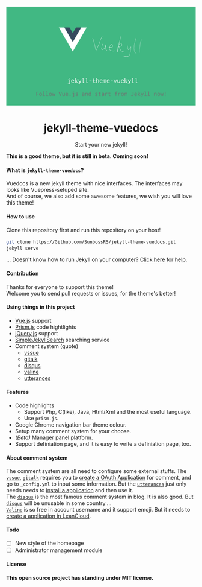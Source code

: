 ![Header](./img/readme_img.png)
<h1 align=center>jekyll-theme-vuedocs</h1>
<p align=center>Start your new jekyll!</center>

**This is a good theme, but it is still in beta. Coming soon!**


#### What is `jekyll-theme-vuedocs`?
Vuedocs is a new jekyll theme with  nice interfaces. The interfaces may looks like Vuepress-setuped site.  
And of course, we also add some awesome features, we wish you will love this theme!

#### How to use
Clone this repository first and run this repository on your host!
```bash
git clone https://Github.com/SunbossRS/jekyll-theme-vuedocs.git
jekyll serve
```
... Doesn't know how to run Jekyll on your computer? [Click here](https://jekyllrb.com/) for help.

#### Contribution
Thanks for everyone to support this theme!  
Welcome you to send pull requests or issues, for the theme's better!

#### Using things in this project
- [Vue.js](https://vuejs.org/) support
- [Prism.js](https://prismjs.com/) code hightlights
- [jQuery.js](https://jquery.com/) support
- [SimpleJekyllSearch](https://github.com/christian-fei/simple-jekyll-search) searching service
- Comment system (quote)
  - [vssue](https://github.com/metrolxy/vssue/)
  - [gitalk](https://github.com/gitalk/)
  - [disqus](https://disqus.com/)
  - [valine](https://github.com/xcss/valine/)
  - [utterances](https://github.com/utterance/)

#### Features
- Code highlights
  - Support Php, C(like), Java, Html/Xml and the most useful language.
  - Use `prism.js`.
- Google Chrome navigation bar theme colour.
- Setup many comment system for your choose.
- *(Beta)* Manager panel platform.
- Support definiation page, and it is easy to write a definiation page, too.

#### About comment system
The comment system are all need to configure some external stuffs. The [`vssue`](https://vssue.js.org/), [`gitalk`](https://gitalk.github.io/) requires you to [create a OAuth Application](https://github.com/settings/applications/new) for comment, and go to `_config.yml` to input some information. But the [`utterances`](https://utteranc.es/) just only needs needs to [install a application](https://github.com/apps/utterances/) and then use it.  
The [`disqus`](https://disqus.com/) is the most famous comment system in blog. It is also good. But [`disqus`](https://disqus.com/) will be unusable in some country ...  
[`Valine`](https://valine.js.org) is so free in account username and it support emoji. But it needs to [create a application in LeanCloud](https://leancloud.cn/dashboard/applist.html#/newapp).

#### Todo
- [ ] New style of the homepage
- [ ] Administrator management module

#### License
**This open source project has standing under MIT license.**
